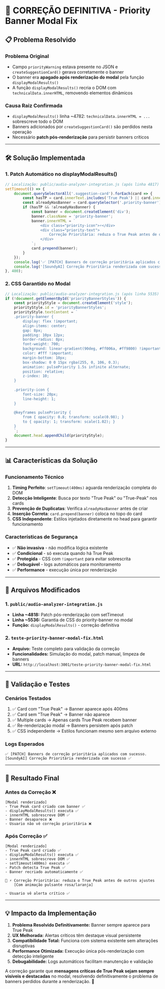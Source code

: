 # 🧠 CORREÇÃO DEFINITIVA - Priority Banner Modal Fix

## 📋 Problema Resolvido

### Problema Original
- Campo `priorityWarning` estava presente no JSON e `createSuggestionCard()` gerava corretamente o banner
- O banner era **apagado após renderização do modal** pela função `displayModalResults()`
- A função `displayModalResults()` recria o DOM com `technicalData.innerHTML`, removendo elementos dinâmicos

### Causa Raiz Confirmada
- `displayModalResults()` linha ~4782: `technicalData.innerHTML = ...` sobrescreve todo o DOM
- Banners adicionados por `createSuggestionCard()` são perdidos nesta operação
- Necessário **patch pós-renderização** para persistir banners críticos

---

## 🛠️ Solução Implementada

### 1. **Patch Automático no displayModalResults()**
```javascript
// Localização: public/audio-analyzer-integration.js (após linha 4817)
setTimeout(() => {
    document.querySelectorAll('.suggestion-card').forEach(card => {
        const hasTP = card.innerText.includes('True Peak') || card.innerText.includes('True-Peak');
        const alreadyHasBanner = card.querySelector('.priority-banner');
        if (hasTP && !alreadyHasBanner) {
            const banner = document.createElement('div');
            banner.className = 'priority-banner';
            banner.innerHTML = `
                <div class="priority-icon">⚡</div>
                <div class="priority-text">
                    Correção Prioritária: reduza o True Peak antes de outros ajustes
                </div>
            `;
            card.prepend(banner);
        }
    });
    console.log('✅ [PATCH] Banners de correção prioritária aplicados com sucesso.');
    console.log('[SoundyAI] Correção Prioritária renderizada com sucesso ✅');
}, 400);
```

### 2. **CSS Garantido no Modal**
```javascript
// Localização: public/audio-analyzer-integration.js (após linha 5535)
if (!document.getElementById('priorityBannerStyles')) {
    const priorityStyle = document.createElement('style');
    priorityStyle.id = 'priorityBannerStyles';
    priorityStyle.textContent = `
    .priority-banner {
        display: flex !important;
        align-items: center;
        gap: 8px;
        padding: 10px 12px;
        border-radius: 8px;
        font-weight: 700;
        background: linear-gradient(90deg, #ff006a, #ff9800) !important;
        color: #fff !important;
        margin-bottom: 10px;
        box-shadow: 0 0 15px rgba(255, 0, 106, 0.3);
        animation: pulsePriority 1.5s infinite alternate;
        position: relative;
        z-index: 10;
    }
    
    .priority-icon {
        font-size: 20px;
        line-height: 1;
    }
    
    @keyframes pulsePriority {
        from { opacity: 0.8; transform: scale(0.98); }
        to { opacity: 1; transform: scale(1.02); }
    }
    `;
    document.head.appendChild(priorityStyle);
}
```

---

## 📊 Características da Solução

### Funcionamento Técnico
1. **Timing Perfeito**: `setTimeout(400ms)` aguarda renderização completa do DOM
2. **Detecção Inteligente**: Busca por texto "True Peak" ou "True-Peak" nos cards
3. **Prevenção de Duplicatas**: Verifica `alreadyHasBanner` antes de criar
4. **Inserção Correta**: `card.prepend(banner)` coloca no topo do card
5. **CSS Independente**: Estilos injetados diretamente no head para garantir funcionamento

### Características de Segurança
- ✅ **Não invasiva** - não modifica lógica existente
- ✅ **Condicional** - só executa quando há True Peak
- ✅ **Protegida** - CSS com `!important` para evitar sobrescrita
- ✅ **Debugável** - logs automáticos para monitoramento
- ✅ **Performance** - execução única por renderização

---

## 🎯 Arquivos Modificados

### 1. `public/audio-analyzer-integration.js`
- **Linha ~4818:** Patch pós-renderização com setTimeout
- **Linha ~5536:** Garantia de CSS do priority-banner no modal
- **Função:** `displayModalResults()` - correção definitiva

### 2. `teste-priority-banner-modal-fix.html`
- **Arquivo:** Teste completo para validação da correção
- **Funcionalidades:** Simulação do modal, patch manual, limpeza de banners
- **URL:** `http://localhost:3001/teste-priority-banner-modal-fix.html`

---

## 🧪 Validação e Testes

### Cenários Testados
1. ✅ Card com "True Peak" → Banner aparece após 400ms
2. ✅ Card sem "True Peak" → Banner não aparece  
3. ✅ Multiple cards → Apenas cards True Peak recebem banner
4. ✅ Re-renderização modal → Banners persistem após patch
5. ✅ CSS independente → Estilos funcionam mesmo sem arquivo externo

### Logs Esperados
```
✅ [PATCH] Banners de correção prioritária aplicados com sucesso.
[SoundyAI] Correção Prioritária renderizada com sucesso ✅
```

---

## 🎉 Resultado Final

### Antes da Correção ❌
```
[Modal renderizado]
- True Peak card criado com banner ✅
- displayModalResults() executa ✅
- innerHTML sobrescreve DOM ✅
- Banner desaparece ❌
- Usuario não vê correção prioritária ❌
```

### Após Correção ✅
```
[Modal renderizado]
- True Peak card criado ✅
- displayModalResults() executa ✅
- innerHTML sobrescreve DOM ✅
- setTimeout(400ms) executa ✅
- Patch detecta True Peak ✅
- Banner recriado automaticamente ✅

🚨 ⚡ Correção Prioritária: reduza o True Peak antes de outros ajustes
    [Com animação pulsante rosa/laranja]

- Usuario vê alerta crítico ✅
```

---

## 💡 Impacto da Implementação

1. **Problema Resolvido Definitivamente:** Banner sempre aparece para True Peak
2. **UX Melhorada:** Alertas críticos têm destaque visual persistente  
3. **Compatibilidade Total:** Funciona com sistema existente sem alterações disruptivas
4. **Performance Otimizada:** Execução única pós-renderização com detecção inteligente
5. **Debugabilidade:** Logs automáticos facilitam manutenção e validação

A correção garante que **mensagens críticas de True Peak sejam sempre visíveis e destacadas** no modal, resolvendo definitivamente o problema de banners perdidos durante a renderização. 🚀